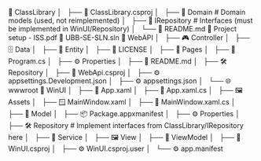 📁 ClassLibrary
│   ├── 📄 ClassLibrary.csproj
│   ├── 🧩 Domain            # Domain models (used, not reimplemented)
│   ├── 🧾 IRepository       # Interfaces (must be implemented in WinUI/Repository)
│   └── 📘 README.md
📄 Project setup - ISS.pdf
📄 UBB-SE-SLN.sln
📁 WebAPI
│   ├── 🎮 Controller
│   ├── 🗄️ Data
│   ├── 🧩 Entity
│   ├── 📜 LICENSE
│   ├── 📄 Pages
│   ├── 🧠 Program.cs
│   ├── ⚙️ Properties
│   ├── 📘 README.md
│   ├── 🛠️ Repository
│   ├── 📄 WebApi.csproj
│   ├── ⚙️ appsettings.Development.json
│   ├── ⚙️ appsettings.json
│   └── 🌐 wwwroot
📁 WinUI
│   ├── 📄 App.xaml
│   ├── 🧠 App.xaml.cs
│   ├── 🖼️ Assets
│   ├── 🪟 MainWindow.xaml
│   ├── 🧠 MainWindow.xaml.cs
│   ├── 🧩 Model
│   ├── 📦 Package.appxmanifest
│   ├── ⚙️ Properties
│   ├── 🛠️ Repository        # Implement interfaces from ClassLibrary/IRepository here
│   ├── 🔧 Service
│   ├── 🖼️ View
│   ├── 🧠 ViewModel
│   ├── 📄 WinUI.csproj
│   ├── ⚙️ WinUI.csproj.user
│   └── ⚙️ app.manifest
